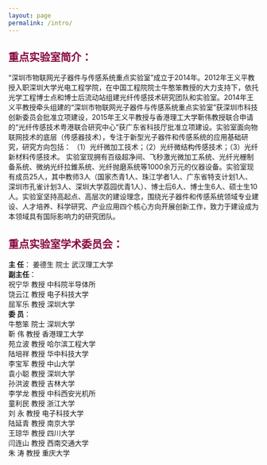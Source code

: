```yaml
---
layout: page
permalink: /intro/
---
```


<h2 style="color: #870A40;">重点实验室简介：</h2> 

   “深圳市物联网光子器件与传感系统重点实验室”成立于2014年。2012年王义平教授入职深圳大学光电工程学院，在中国工程院院士牛憨笨教授的大力支持下，依托光学工程博士点和博士后流动站组建光纤传感技术研究团队和实验室。2014年王义平教授牵头组建的“深圳市物联网光子器件与传感系统重点实验室”获深圳市科技创新委员会批准立项建设，2015年王义平教授与香港理工大学靳伟教授联合申请的“光纤传感技术粤港联合研究中心”获广东省科技厅批准立项建设。实验室面向物联网技术的底层（传感器技术），专注于新型光子器件和传感系统的应用基础研究，研究方向包括： （1）光纤微加工技术；（2）光纤微结构传感技术；（3）光纤新材料传感技术。 实验室现拥有百级超净间、飞秒激光微加工系统、光纤光栅制备系统、微纳光纤拉錐系统、光纤抛磨系统等1000余万元的仪器设备。实验室现有成员25人，其中教师3人（国家杰青1人、珠江学者1人、广东省特支计划1人、深圳市孔雀计划3人、深圳大学荔园优青1人）、博士后6人、博士生6人、硕士生10人。实验室坚持高起点、高层次的建设理念，围绕光子器件和传感系统领域专业建设、人才培养、科学研究、产业应用四个核心方向开展创新工作，致力于建设成为本领域具有国际影响力的研究团队。

<h2 style="color: #870A40;">重点实验室学术委员会：</h2>

**主  任**： 
             姜德生 院士    武汉理工大学<br>
**副主任**：<br> 祝宁华 教授    中科院半导体所<br>
             饶云江 教授    电子科技大学<br>
             屈军乐 教授    深圳大学<br>
**委  员**：<br> 牛憨笨 院士    深圳大学<br>
             靳    伟 教授    香港理工大学<br>
             苑立波 教授    哈尔滨工程大学<br>
             陆培祥 教授    华中科技大学<br>
             李宝军 教授    中山大学<br>
             袁小聪 教授    深圳大学<br>
             孙洪波 教授    吉林大学<br>
             李学龙 教授    中科西安光机所<br>
             童利民 教授    浙江大学<br>
             刘    永 教授    电子科技大学<br>
             陆延青 教授    南京大学<br>
             王琼华 教授    四川大学<br>
             闫连山 教授    西南交通大学<br>
             朱    涛 教授    重庆大学<br>
             
         
